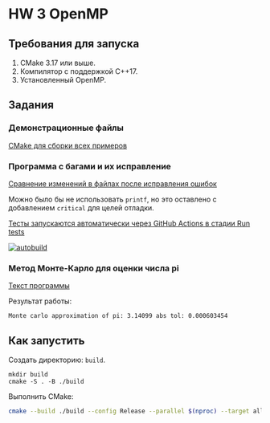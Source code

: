 # HW 3 OpenMP

## Требования для запуска

1. CMake 3.17 или выше.
2. Компилятор с поддержкой C++17.
3. Установленный OpenMP.

## Задания

### Демонстрационные файлы

[CMake для сборки всех примеров](openmp/CMakeLists.txt)

### Программа с багами и их исправление

[Сравнение изменений в файлах после исправления ошибок](https://github.com/KernelA/made-hpc-hw3/compare/code-with-bugs...code-fixed?diff=split)

Можно было бы не использовать `printf`, но это оставлено с добавлением `critical` для целей отладки.

[Тесты запускаются автоматически через GitHub Actions в стадии Run tests](https://github.com/KernelA/made-hpc-hw3/compare/code-with-bugs...code-fixed?diff=split)

[![autobuild](https://github.com/KernelA/made-hpc-hw3/actions/workflows/build.yaml/badge.svg?branch=master)](https://github.com/KernelA/made-hpc-hw3/actions/workflows/build.yaml)

### Метод Монте-Карло для оценки числа pi

[Текст программы](openmp/src/omp_monte_carlo.cpp)

Результат работы:
```
Monte carlo approximation of pi: 3.14099 abs tol: 0.000603454
```

## Как запустить

Создать директорию: `build`.
```
mkdir build
cmake -S . -B ./build
```

Выполнить CMake:
```bash
cmake --build ./build --config Release --parallel $(nproc) --target all
```
